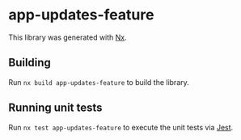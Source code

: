 # app-updates-feature

This library was generated with [Nx](https://nx.dev).

## Building

Run `nx build app-updates-feature` to build the library.

## Running unit tests

Run `nx test app-updates-feature` to execute the unit tests via [Jest](https://jestjs.io).
